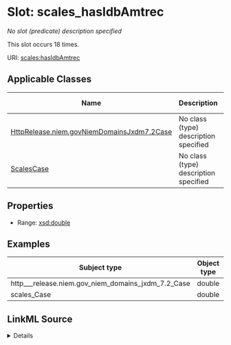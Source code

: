 

# Slot: scales_hasIdbAmtrec


_No slot (predicate) description specified_






This slot occurs 18 times.


URI: [scales:hasIdbAmtrec](http://schemas.scales-okn.org/rdf/scales#hasIdbAmtrec)



<!-- no inheritance hierarchy -->





## Applicable Classes

| Name | Description | Modifies Slot |
| --- | --- | --- |
| [HttpRelease.niem.govNiemDomainsJxdm7.2Case](../classes/HttpRelease.niem.govNiemDomainsJxdm7.2Case.md) | No class (type) description specified |  yes  |
| [ScalesCase](../classes/ScalesCase.md) | No class (type) description specified |  yes  |







## Properties

* Range: [xsd:double](http://www.w3.org/2001/XMLSchema#double)






## Examples

| Subject type | Object type | Example subject | Example object | Occurrences |
| --- | --- | --- | --- | --- |
| http___release.niem.gov_niem_domains_jxdm_7.2_Case | double | scales:/CaseCivil | -8.0 | 18 |
| scales_Case | double | scales:/CaseCivil | -8.0 | 18 |




## LinkML Source

<details>

```yaml
name: scales_hasIdbAmtrec
annotations:
  count:
    tag: count
    value: 18
description: No slot (predicate) description specified
examples:
- object:
    example_object: '-8.0'
    example_object_type: double
    example_predicate: scales:hasIdbAmtrec
    example_subject: scales:/CaseCivil
    example_subject_type: http___release.niem.gov_niem_domains_jxdm_7.2_Case
- object:
    example_object: '-8.0'
    example_object_type: double
    example_predicate: scales:hasIdbAmtrec
    example_subject: scales:/CaseCivil
    example_subject_type: scales_Case
from_schema: scales-kg
rank: 1000
slot_uri: scales:hasIdbAmtrec
alias: scales_hasIdbAmtrec
domain_of:
- http___release.niem.gov_niem_domains_jxdm_7.2_Case
- scales_Case
range: double

```
</details>
